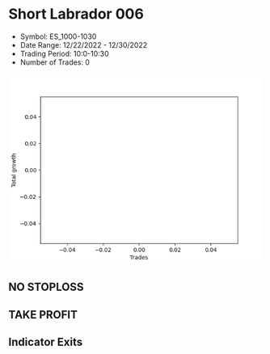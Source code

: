 # Short Labrador 006 
- Symbol: ES_1000-1030
- Date Range: 12/22/2022 - 12/30/2022
- Trading Period: 10:0-10:30
- Number of Trades: 0

![Plot](ShortLabrador006ES_1000-1030.png)
## NO STOPLOSS














## TAKE PROFIT











## Indicator Exits

